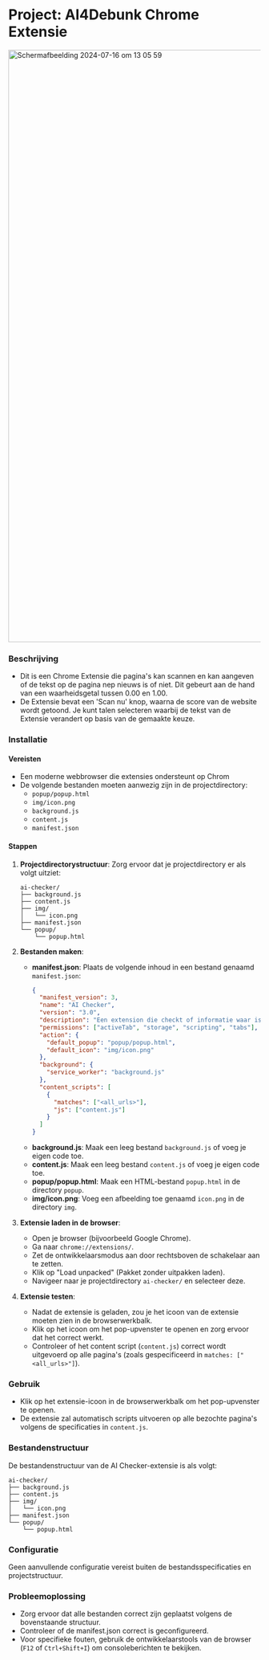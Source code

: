 # Project: AI4Debunk Chrome Extensie
<img width="1180" alt="Scherm­afbeelding 2024-07-16 om 13 05 59" src="https://github.com/user-attachments/assets/e2693220-9229-43c9-9a19-d2e7c8468580">

### Beschrijving
- Dit is een Chrome Extensie die pagina's kan scannen en kan aangeven of de tekst op de pagina nep nieuws is of niet. Dit gebeurt aan de hand van een waarheidsgetal tussen 0.00 en 1.00.
- De Extensie bevat een 'Scan nu' knop, waarna de score van de website wordt getoond. Je kunt talen selecteren waarbij de tekst van de Extensie verandert op basis van de gemaakte keuze.

### Installatie

#### Vereisten
- Een moderne webbrowser die extensies ondersteunt op Chrom
- De volgende bestanden moeten aanwezig zijn in de projectdirectory:
  - `popup/popup.html`
  - `img/icon.png`
  - `background.js`
  - `content.js`
  - `manifest.json`

#### Stappen

1. **Projectdirectorystructuur**:
   Zorg ervoor dat je projectdirectory er als volgt uitziet:

   ```plaintext
   ai-checker/
   ├── background.js
   ├── content.js
   ├── img/
   │   └── icon.png
   ├── manifest.json
   └── popup/
       └── popup.html
   ```

2. **Bestanden maken**:
   - **manifest.json**: Plaats de volgende inhoud in een bestand genaamd `manifest.json`:
     ```json
     {
       "manifest_version": 3,
       "name": "AI Checker",
       "version": "3.0",
       "description": "Een extension die checkt of informatie waar is.",
       "permissions": ["activeTab", "storage", "scripting", "tabs"],
       "action": {
         "default_popup": "popup/popup.html",
         "default_icon": "img/icon.png"
       },
       "background": {
         "service_worker": "background.js"
       },
       "content_scripts": [
         {
           "matches": ["<all_urls>"],
           "js": ["content.js"]
         }
       ]
     }
     ```
   - **background.js**: Maak een leeg bestand `background.js` of voeg je eigen code toe.
   - **content.js**: Maak een leeg bestand `content.js` of voeg je eigen code toe.
   - **popup/popup.html**: Maak een HTML-bestand `popup.html` in de directory `popup`.
   - **img/icon.png**: Voeg een afbeelding toe genaamd `icon.png` in de directory `img`.

3. **Extensie laden in de browser**:
   - Open je browser (bijvoorbeeld Google Chrome).
   - Ga naar `chrome://extensions/`.
   - Zet de ontwikkelaarsmodus aan door rechtsboven de schakelaar aan te zetten.
   - Klik op "Load unpacked" (Pakket zonder uitpakken laden).
   - Navigeer naar je projectdirectory `ai-checker/` en selecteer deze.

4. **Extensie testen**:
   - Nadat de extensie is geladen, zou je het icoon van de extensie moeten zien in de browserwerkbalk.
   - Klik op het icoon om het pop-upvenster te openen en zorg ervoor dat het correct werkt.
   - Controleer of het content script (`content.js`) correct wordt uitgevoerd op alle pagina's (zoals gespecificeerd in `matches: ["<all_urls>"]`).

### Gebruik
- Klik op het extensie-icoon in de browserwerkbalk om het pop-upvenster te openen.
- De extensie zal automatisch scripts uitvoeren op alle bezochte pagina's volgens de specificaties in `content.js`.

### Bestandenstructuur
De bestandenstructuur van de AI Checker-extensie is als volgt:

```plaintext
ai-checker/
├── background.js
├── content.js
├── img/
│   └── icon.png
├── manifest.json
└── popup/
    └── popup.html
```

### Configuratie
Geen aanvullende configuratie vereist buiten de bestandsspecificaties en projectstructuur.

### Probleemoplossing
- Zorg ervoor dat alle bestanden correct zijn geplaatst volgens de bovenstaande structuur.
- Controleer of de manifest.json correct is geconfigureerd.
- Voor specifieke fouten, gebruik de ontwikkelaarstools van de browser (`F12` of `Ctrl+Shift+I`) om consoleberichten te bekijken.


